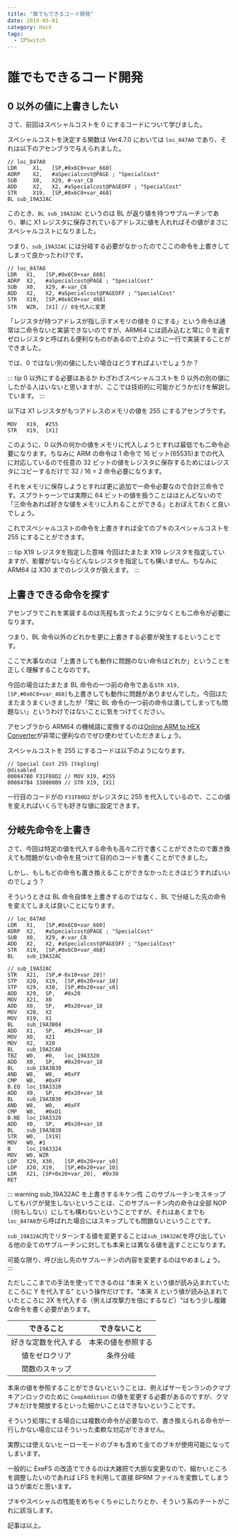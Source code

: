 ```yaml
---
title: "誰でもできるコード開発"
date: 2019-05-01
category: Hack
tags:
  - IPSwitch
---
```


# 誰でもできるコード開発

## 0 以外の値に上書きしたい

さて、前回はスペシャルコストを 0 にするコードについて学びました。

スペシャルコストを決定する関数は Ver4.7.0 においては `loc_847A0` であり、それは以下のアセンブラで与えられました。

```
// loc_847A0
LDR     X1,   [SP,#0x6C0+var_660]
ADRP    X2,   #aSpecialcost@PAGE ; "SpecialCost"
SUB     X0,   X29, #-var_C8
ADD     X2,   X2, #aSpecialcost@PAGEOFF ; "SpecialCost"
STR     X19,  [SP,#0x6C0+var_468]
BL sub_19A32AC
```

このとき、`BL sub_19A32AC` というのは BL が返り値を持つサブルーチンであり、単に X1 レジスタに保存されているアドレスに値を入れればその値がまさにスペシャルコストになりました。

つまり、`sub_19A32AC` には分岐する必要がなかったのでここの命令を上書きしてしまって良かったわけです。

```
// loc_847A0
LDR   X1,   [SP,#0x6C0+var_660]
ADRP  X2,   #aSpecialcost@PAGE ; "SpecialCost"
SUB   X0,   X29, #-var_C8
ADD   X2,   X2, #aSpecialcost@PAGEOFF ; "SpecialCost"
STR   X19,  [SP,#0x6C0+var_468]
STR   WZR,  [X1] // 0を代入に変更
```

「レジスタが持つアドレスが指し示すメモリの値を 0 にする」という命令は通常は二命令ないと実装できないのですが、ARM64 には読み込むと常に 0 を返すゼロレジスタと呼ばれる便利なものがあるので上のように一行で実装することができました。

では、0 ではない別の値にしたい場合はどうすればよいでしょうか？

::: tip 0 以外にする必要はあるか
わざわざスペシャルコストを 0 以外の別の値にしたがる人はいないと思いますが、ここでは技術的に可能かどうかだけを解説しています。
:::

以下は X1 レジスタがもつアドレスのメモリの値を 255 にするアセンブラです。

```
MOV   X19,  #255
STR   X19,  [X1]
```

このように、0 以外の何かの値をメモリに代入しようとすれば最低でも二命令必要になります。ちなみに ARM の命令は 1 命令で 16 ビット(65535)までの代入に対応しているので任意の 32 ビットの値をレジスタに保存するためにはレジスタにコピーするだけで 32 / 16 = 2 命令必要になります。

それをメモリに保存しようとすれば更に追加で一命令必要なので合計三命令です。スプラトゥーンでは実際に 64 ビットの値を扱うことはほとんどないので「三命令あれば好きな値をメモリに入れることができる」とおぼえておくと良いでしょう。

これでスペシャルコストの命令を上書きすれば全てのブキのスペシャルコストを 255 にすることができます。

::: tip X19 レジスタを指定した意味
今回はたまたま X19 レジスタを指定していますが、影響がないならどんなレジスタを指定しても構いません。ちなみに ARM64 は X30 までのレジスタが扱えます。
:::

## 上書きできる命令を探す

アセンブラでこれを実装するのは先程も言ったように少なくとも二命令が必要になります。

つまり、BL 命令以外のどれかを更に上書きする必要が発生するということです。

ここで大事なのは「上書きしても動作に問題のない命令はどれか」ということを正しく理解することなのです。

今回の場合はたまたま BL 命令の一つ前の命令である`STR X19, [SP,#0x6C0+var_468]`も上書きしても動作に問題がありませんでした。今回はたまたまうまくいきましたが「常に BL 命令の一つ前の命令は潰してしまっても問題ない」というわけではないことに気をつけてください。

アセンブラから ARM64 の機械語に変換するのは[Online ARM to HEX Converter](https://armconverter.com/)が非常に便利なのでぜひ使わせていただきましょう。

スペシャルコストを 255 にするコードは以下のようになります。

```
// Special Cost 255 [tkgling[
@disabled
000847B0 F31F80D2 // MOV X19, #255
000847B4 330000B9 // STR X19, [X1]
```

一行目のコードがの `F31F80D2` がレジスタに 255 を代入しているので、ここの値を変えればいくらでも好きな値に設定できます。

## 分岐先命令を上書き

さて、今回は特定の値を代入する命令も高々二行で書くことができたので置き換えても問題がない命令を見つけて目的のコードを書くことができました。

しかし、もしもどの命令も置き換えることができなかったときはどうすればいいのでしょう？

そういうときは BL 命令自体を上書きするのではなく、BL で分岐した先の命令を変えてしまえば良いことになります。

```
// loc_847A0
LDR   X1,   [SP,#0x6C0+var_660]
ADRP  X2,   #aSpecialcost@PAGE ; "SpecialCost"
SUB   X0,   X29, #-var_C8
ADD   X2,   X2, #aSpecialcost@PAGEOFF ; "SpecialCost"
STR   X19,  [SP,#0x6C0+var_468]
BL    sub_19A32AC
```

```
// sub_19A32AC
STR   X21,  [SP,#-0x10+var_20]!
STP   X20,  X19,  [SP,#0x20+var_10]
STP   X29,  X30,  [SP,#0x20+var_s0]
ADD   X29,  SP,   #0x20
MOV   X21,  X0
ADD   X0,   SP,   #0x20+var_18
MOV   X20,  X2
MOV   X19,  X1
BL    sub_19A3B04
ADD   X1,   SP,   #0x20+var_18
MOV   X0,   X21
MOV   X2,   X20
BL    sub_19A2CA0
TBZ   W0,   #0,   loc_19A3320
ADD   X0,   SP,   #0x20+var_18
BL    sub_19A3B30
AND   W8,   W0,   #0xFF
CMP   W8,   #0xFF
B.EQ  loc_19A3320
ADD   X0,   SP,   #0x20+var_18
BL    sub_19A3B30
AND   W8,   W0,   #0xFF
CMP   W8,   #0xD1
B.NE  loc_19A3320
ADD   X0,   SP,   #0x20+var_18
BL    sub_19A3B38
STR   W0,   [X19]
MOV   W0, #1
B     loc_19A3324
MOV   W0, WZR
LDP   X29, X30,   [SP,#0x20+var_s0]
LDP   X20, X19,   [SP,#0x20+var_10]
LDR   X21, [SP+0x20+var_20],  #0x30
RET
```

::: warning sub_19A32AC を上書きするキケン性
このサブルーチンをスキップしてもバグが発生しないということは、このサブルーチン内の命令は全部 NOP（何もしない）にしても構わないということですが、それはあくまでも`loc_847A0`から呼ばれた場合にはスキップしても問題ないということです。

`sub_19A32AC`内でリターンする値を変更することは`sub_19A32AC`を呼び出している他の全てのサブルーチンに対しても本来とは異なる値を返すことになります。

可能な限り、呼び出し先のサブルーチンの内容を変更するのはやめましょう。
:::

ただしここまでの手法を使ってできるのは "本来 X という値が読み込まれていたところに Y を代入する" という操作だけです。"本来 X という値が読み込まれていたところに 2X を代入する（例えば攻撃力を倍にするなど）"はもう少し複雑な命令を書く必要があります。

|      できること      |    できないこと    |
| :------------------: | :----------------: |
| 好きな定数を代入する | 本来の値を参照する |
|    値をゼロクリア    |      条件分岐      |
|    関数のスキップ    |                    |

本来の値を参照することができないということは、例えばサーモンランのクマブキアンロックのために `CoopAddition` の値を変更する必要があるのですが、クマブキだけを開放するといった細かいことはできないということです。

そういう処理にする場合には複数の命令が必要なので、書き換えられる命令が一行しかない場合にはそういった柔軟な対応ができません。

実際には使えないヒーローモードのブキも含めて全てのブキが使用可能になってしまいます。

一般的に ExeFS の改造でできるのは大雑把で大胆な変更なので、細かいところを調整したいのであれば LFS を利用して直接 BPRM ファイルを変数してしまうほうが楽だと思います。

ブキやスペシャルの性能をめちゃくちゃにしたりとか、そういう系のチートがこれに該当します。

記事は以上。
